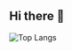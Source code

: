 ## Hi there 👋
![Top Langs](https://github-readme-stats.vercel.app/api/top-langs/?username=your_username&layout=compact)

<!--
**wyh-neophyte/wyh-neophyte** is a ✨ _special_ ✨ repository because its `README.md` (this file) appears on your GitHub profile.

Here are some ideas to get you started:

- 🔭 I’m currently working on Deep Learning, Computer Vision, and Large Vision-Language Models.
- 🌱 I’m currently learning ...
- 👯 I’m looking to collaborate on ...
- 🤔 I’m looking for help with ...
- 💬 Ask me about ...
- 📫 How to reach me: ...
- 😄 Pronouns: ...
- ⚡ Fun fact: ...
-->
